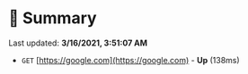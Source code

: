 # 📖 Summary
Last updated: **3/16/2021, 3:51:07 AM**

- `GET` [https://google.com](https://google.com) - **Up** (138ms)
